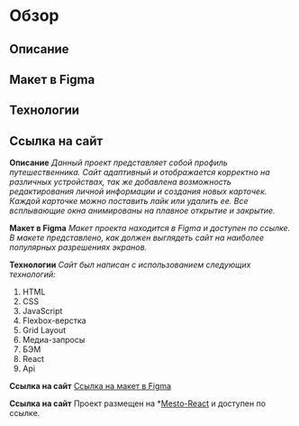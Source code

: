# Обзор
## Описание
## Макет в Figma
## Технологии
## Ссылка на сайт
**Описание**
*Данный проект представляет собой профиль путешественника. Сайт адаптивный и отображается корректно на различных устройствах, так же добавлена возможность редактирования личной информации и создания новых карточек. Каждой карточке можно поставить лайк или удалить ее. Все всплывающие окна анимированы на плавное открытие и закрытие.*

 **Макет в Figma**
*Макет проекта находится в Figma и доступен по ссылке. В макете представлено, как должен выглядеть сайт на наиболее популярных разрешениях экранов.*

**Технологии**
*Сайт был написан с использованием следующих технологий:*

1. HTML
2. CSS
3. JavaScript
4. Flexbox-верстка
5. Grid Layout
6. Медиа-запросы
7. БЭМ
8. React
9. Api

**Ссылка на сайт**
[Ссылка на макет в Figma](https://www.figma.com/file/2cn9N9jSkmxD84oJik7xL7/JavaScript.-Sprint-4?type=design&node-id=0-1&t=shv3aJ98Hoh5jhHJ-0)

**Ссылка на сайт**
Проект размещен на *[Mesto-React](https://rde161rus.github.io/mesto-react)  и доступен по ссылке.